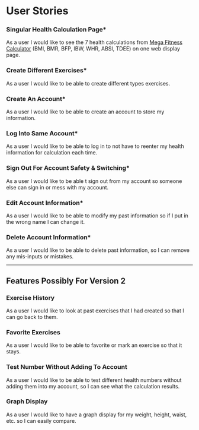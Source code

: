# User Stories

### Singular Health Calculation Page*
As a user I would like to see the 7 health calculations from
[Mega Fitness Calculator](https://rapidapi.com/bejjaothmane/api/mega-fitness-calculator1/)
(BMI, BMR, BFP, IBW, WHR, ABSI, TDEE) on one web display page.

### Create Different Exercises*
As a user I would like to be able to create different types exercises.

### Create An Account*
As a user I would like to be able to create an account to store my information.

### Log Into Same Account*
As a user I would like to be able to log in to not have to reenter my health information 
for calculation each time.

### Sign Out For Account Safety & Switching*
As a user I would like to be able t sign out from my account so someone else can sign in 
or mess with my account.

### Edit Account Information*
As a user I would like to be able to modify my past information so if I put in the wrong 
name I can change it.

### Delete Account Information*
As a user I would like to be able to delete past information, so I can remove any mis-inputs or mistakes.

---
## Features Possibly For Version 2
### Exercise History
As a user I would like to look at past exercises that I had created so that I can go back to them.

### Favorite Exercises
As a user I would like to be able to favorite or mark an exercise so that it stays.

### Test Number Without Adding To Account
As a user I would like to be able to test different health numbers without adding them into my account, 
so I can see what the calculation results.

### Graph Display
As a user I would like to have a graph display for my weight, height, waist, etc. so I can easily compare.